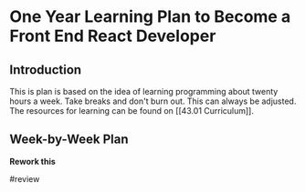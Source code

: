 # One Year Learning Plan to Become a Front End React Developer
## Introduction
This is plan is based on the idea of learning programming about twenty hours a week. Take breaks and don't burn out. This can always be adjusted. The resources for learning can be found on [[43.01 Curriculum]].
## Week-by-Week Plan
**Rework this**  

#review 